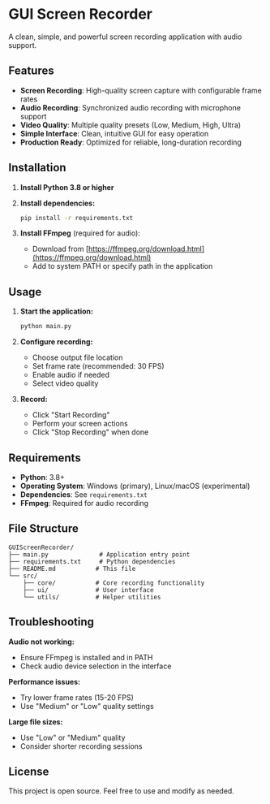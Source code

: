 # GUI Screen Recorder

A clean, simple, and powerful screen recording application with audio support.

## Features

- **Screen Recording**: High-quality screen capture with configurable frame rates
- **Audio Recording**: Synchronized audio recording with microphone support
- **Video Quality**: Multiple quality presets (Low, Medium, High, Ultra)
- **Simple Interface**: Clean, intuitive GUI for easy operation
- **Production Ready**: Optimized for reliable, long-duration recording

## Installation

1. **Install Python 3.8 or higher**

2. **Install dependencies:**
   ```bash
   pip install -r requirements.txt
   ```

3. **Install FFmpeg** (required for audio):
   - Download from [https://ffmpeg.org/download.html](https://ffmpeg.org/download.html)
   - Add to system PATH or specify path in the application

## Usage

1. **Start the application:**
   ```bash
   python main.py
   ```

2. **Configure recording:**
   - Choose output file location
   - Set frame rate (recommended: 30 FPS)
   - Enable audio if needed
   - Select video quality

3. **Record:**
   - Click "Start Recording"
   - Perform your screen actions
   - Click "Stop Recording" when done

## Requirements

- **Python**: 3.8+
- **Operating System**: Windows (primary), Linux/macOS (experimental)
- **Dependencies**: See `requirements.txt`
- **FFmpeg**: Required for audio recording

## File Structure

```
GUIScreenRecorder/
├── main.py              # Application entry point
├── requirements.txt     # Python dependencies
├── README.md           # This file
└── src/
    ├── core/           # Core recording functionality
    ├── ui/             # User interface
    └── utils/          # Helper utilities
```

## Troubleshooting

**Audio not working:**
- Ensure FFmpeg is installed and in PATH
- Check audio device selection in the interface

**Performance issues:**
- Try lower frame rates (15-20 FPS)
- Use "Medium" or "Low" quality settings

**Large file sizes:**
- Use "Low" or "Medium" quality
- Consider shorter recording sessions

## License

This project is open source. Feel free to use and modify as needed.
